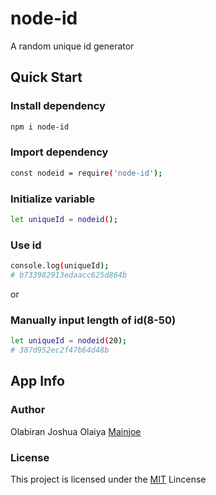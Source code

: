 # node-id

A random unique id generator

## Quick Start

### Install dependency

```bash
npm i node-id
```

### Import dependency

```bash
const nodeid = require('node-id');
```

### Initialize variable

```bash
let uniqueId = nodeid();
```

### Use id

```bash
console.log(uniqueId);
# b733982913edaacc625d864b
```

or

### Manually input length of id(8-50)

```bash
let uniqueId = nodeid(20);
# 387d952ec2f47b64d48b
```

## App Info

### Author

Olabiran Joshua Olaiya
[Mainjoe](https://olabiranjoshua.netlify.app/)

### License

This project is licensed under the [MIT](https://github.com/olabiranj/node-id/blob/master/LICENSE) Lincense
